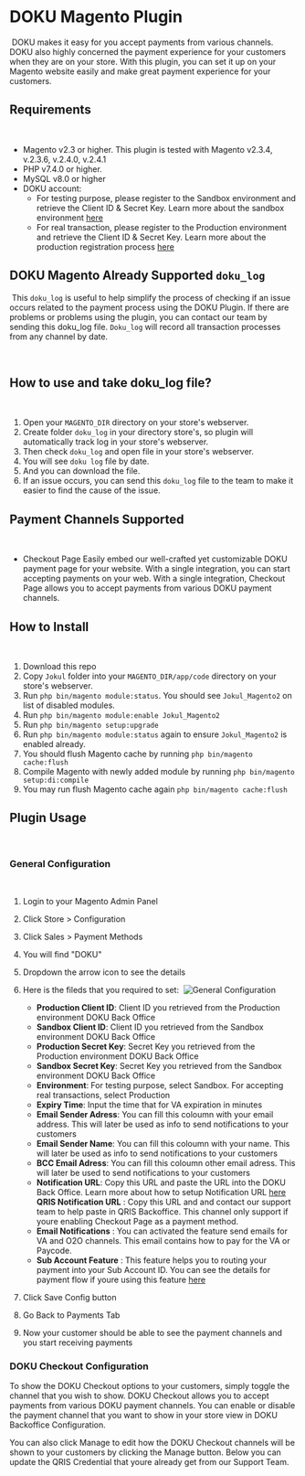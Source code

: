 # DOKU Magento Plugin
​
DOKU makes it easy for you accept payments from various channels. DOKU also highly concerned the payment experience for your customers when they are on your store. With this plugin, you can set it up on your Magento website easily and make great payment experience for your customers.
​
## Requirements
​
- Magento v2.3 or higher. This plugin is tested with Magento v2.3.4, v.2.3.6, v.2.4.0, v.2.4.1
- PHP v7.4.0 or higher. 
- MySQL v8.0 or higher
- DOKU account:
    - For testing purpose, please register to the Sandbox environment and retrieve the Client ID & Secret Key. Learn more about the sandbox environment [here](https://jokul.doku.com/docs/docs/getting-started/explore-sandbox)
    - For real transaction, please register to the Production environment and retrieve the Client ID & Secret Key. Learn more about the production registration process [here](https://jokul.doku.com/docs/docs/getting-started/register-user)

## DOKU Magento Already Supported `doku_log`
​
This `doku_log` is useful to help simplify the process of checking if an issue occurs related to the payment process using the DOKU Plugin. If there are problems or problems using the plugin, you can contact our team by sending this doku_log file. `Doku_log` will record all transaction processes from any channel by date.

​
## How to use and take doku_log file?
​
1. Open your `MAGENTO_DIR` directory on your store's webserver.
2. Create folder `doku_log` in your directory store's, so plugin will automatically track log in your store's webserver.
3. Then check `doku_log` and open file in your store's webserver.
4. You will see `doku log` file by date.
5. And you can download the file. 
6. If an issue occurs, you can send this `doku_log` file to the team to make it easier to find the cause of the issue.


## Payment Channels Supported
​
- Checkout Page
Easily embed our well-crafted yet customizable DOKU payment page for your website. With a single integration, you can start accepting payments on your web. With a single integration, Checkout Page allows you to accept payments from various DOKU payment channels. 


## How to Install
​
1. Download this repo
2. Copy `Jokul` folder into your `MAGENTO_DIR/app/code` directory on your store's webserver.
3. Run `php bin/magento module:status`. You should see `Jokul_Magento2` on list of disabled modules.
4. Run `php bin/magento module:enable Jokul_Magento2`
5. Run `php bin/magento setup:upgrade`
6. Run `php bin/magento module:status` again to ensure `Jokul_Magento2` is enabled already.
7. You should flush Magento cache by running `php bin/magento cache:flush`
8. Compile Magento with newly added module by running `php bin/magento setup:di:compile`
9. You may run flush Magento cache again `php bin/magento cache:flush`
​
## Plugin Usage
​
### General Configuration
​
1. Login to your Magento Admin Panel
2. Click Store > Configuration
3. Click Sales > Payment Methods
4. You will find "DOKU"
5. Dropdown the arrow icon to see the details
6. Here is the fileds that you required to set:
​
    ![General Configuration](https://i.ibb.co/vV61CVZ/screencapture-sandboxenv-devmagento-admin123-admin-system-config-edit-section-payment-key-522ef14376.png)
    
    - **Production Client ID**: Client ID you retrieved from the Production environment DOKU Back Office
    - **Sandbox Client ID**: Client ID you retrieved from the Sandbox environment DOKU Back Office
    - **Production Secret Key**: Secret Key you retrieved from the Production environment DOKU Back Office
    - **Sandbox Secret Key**: Secret Key you retrieved from the Sandbox environment DOKU Back Office
    - **Environment**: For testing purpose, select Sandbox. For accepting real transactions, select Production
    - **Expiry Time**: Input the time that for VA expiration in minutes
    - **Email Sender Adress**: You can fill this coloumn with your email address. This will later be used as info to send notifications to your customers
    - **Email Sender Name**: You can fill this coloumn with your name. This will later be used as info to send notifications to your customers
    - **BCC Email Adress**: You can fill this coloumn other email adress. This will later be used to send notifications to your customers
    - **Notification URL**: Copy this URL and paste the URL into the DOKU Back Office. Learn more about how to setup Notification URL [here](https://jokul.doku.com/docs/docs/after-payment/setup-notification-url)
    **QRIS Notification URL** : Copy this URL and and contact our support team to help paste in QRIS Backoffice. This channel only support if youre enabling Checkout Page as a payment method.
    - **Email Notifications** : You can activated the feature send emails for VA and O2O channels. This email contains how to pay for the VA or Paycode.
    - **Sub Account Feature** : This feature helps you to routing your payment into your Sub Account ID. You can see the details for payment flow if youre using this feature [here](https://jokul.doku.com/docs/docs/jokul-sub-account/jokul-sub-account-overview)
7. Click Save Config button
8. Go Back to Payments Tab
9. Now your customer should be able to see the payment channels and you start receiving payments
​

### DOKU Checkout Configuration

To show the DOKU Checkout options to your customers, simply toggle the channel that you wish to show. DOKU Checkout allows you to accept payments from various DOKU payment channels. You can enable or disable the payment channel that you want to show in your store view in DOKU Backoffice Configuration.

You can also click Manage to edit how the DOKU Checkout channels will be shown to your customers by clicking the Manage button. 
Below you can update the QRIS Credential that youre already get from our Support Team.
